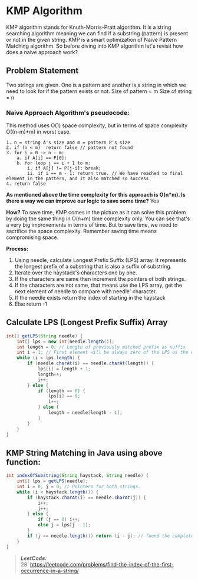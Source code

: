 # KMP Algorithm
KMP algorithm stands for Knuth-Morris-Pratt algorithm. It is a string searching algorithm meaning we can find if a substring (pattern) is present or not in the given string.
KMP is a smart optimization of Naive Pattern Matching algorithm. So before diving into KMP algorithm let's revisit how does a naive approach work?

## Problem Statement
Two strings are given. One is  a pattern and another is a string in which we need to look for if the pattern exists or not.
Size of pattern = m
Size of string = n

### Naive Approach Algorithm's pseudocode:
This method uses O(1) space complexity, but in terms of space complexity O((n-m)*m) in worst case.

```
1. n = string A's size and m = pattern P's size
2. if (n < m)  return false // pattern not found
3. for i = 0 -> n - m:
    a. if A[i] == P[0]:
    b. for loop j == i + 1 to m:
        i. if A[j] != P[j-i]: break;
        ii. if i == m - 1: return true. // We have reached to final element in the pattern, and it also matched so success
4. return false
```

**As mentioned above the time complexity for this approach is O(n*m). Is there a way we can improve our logic to save some time?**
Yes

**How?**
To save time, KMP comes in the picture as it can solve this problem by doing the same thing in O(n+m) time complexity only. You can see that's a very big improvements in terms of time.
But to save time, we need to sacrifice the space complexity. Remember saving time means compromising space.

**Process:**

1. Using needle, calculate Longest Prefix Suffix (LPS) array. It represents the longest prefix of a substring that is also a suffix of substring.
2. Iterate over the haystack's characters one by one.
3. If the characters are same then increment the pointers of both strings.
4. If the characters are not same, that means use the LPS array, get the next element of needle to compare with needle' character.
5. If the needle exists return the index of starting in the haystack
6. Else return -1

## Calculate LPS (Longest Prefix Suffix) Array

```java
int[] getLPS(String needle) {
    int[] lps = new int[needle.length()];
    int length = 0; // Length of previously matched prefix as suffix
    int i = 1; // First element will be always zero of the LPS as the whole string cannot be considered as prefix or suffix of the string. So first element will be zero.
    while (i < lps.length) {
        if (needle.charAt(i) == needle.charAt(length)) {
            lps[i] = length + 1;
            length++;
            i++;
        } else {
            if (length == 0) {
                lps[i] == 0;
                i++;
            } else {
                length = needle[length - 1];
            }
        }
    }
}
```

## KMP String Matching in Java using above function:

```java
int indexOfSubstring(String haystack, String needle) {
    int[] lps = getLPS(needle);
    int i = 0, j = 0; // Pointers for both strings.
    while (i < haystack.length()) {
        if (haystack.charAt(i) == needle.charAt(j)) {
            i++;
            j++;
        } else {
            if (j == 0) i++;
            else j = lps[j - 1];
        }
        if (j == needle.length()) return (i - j); // found the complete match of needle in the haystack.
    }
}
```

> **_LeetCode:_**\
> 28: https://leetcode.com/problems/find-the-index-of-the-first-occurrence-in-a-string/
